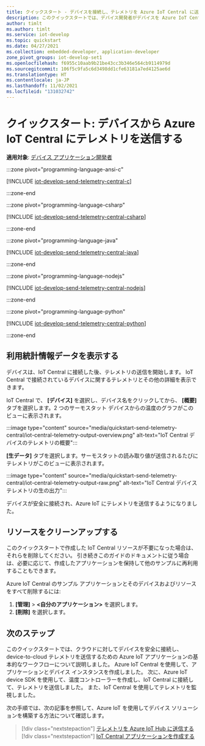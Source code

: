 ```yaml
---
title: クイックスタート - デバイスを接続し、テレメトリを Azure IoT Central に送信する
description: このクイックスタートでは、デバイス開発者がデバイスを Azure IoT Central に安全に接続する方法について説明します。 C、C#、Python、Node.js、または Java 用の Azure IoT device SDK を使用して、デバイスでクライアント アプリを実行し、IoT Central に接続してテレメトリを送信します。
author: timlt
ms.author: timlt
ms.service: iot-develop
ms.topic: quickstart
ms.date: 04/27/2021
ms.collection: embedded-developer, application-developer
zone_pivot_groups: iot-develop-set1
ms.openlocfilehash: f6955c10aab9b21be43cc3b346e564cb9114979d
ms.sourcegitcommit: 106f5c9fa5c6d3498dd1cfe63181a7ed4125ae6d
ms.translationtype: HT
ms.contentlocale: ja-JP
ms.lasthandoff: 11/02/2021
ms.locfileid: "131032742"
---
```

# <a name="quickstart-send-telemetry-from-a-device-to-azure-iot-central"></a>クイックスタート: デバイスから Azure IoT Central にテレメトリを送信する

**適用対象**: [デバイス アプリケーション開発者](about-iot-develop.md#device-application-development)

:::zone pivot="programming-language-ansi-c"

[!INCLUDE [iot-develop-send-telemetry-central-c](../../includes/iot-develop-send-telemetry-central-c.md)]

:::zone-end

:::zone pivot="programming-language-csharp"

[!INCLUDE [iot-develop-send-telemetry-central-csharp](../../includes/iot-develop-send-telemetry-central-csharp.md)]

:::zone-end

:::zone pivot="programming-language-java"

[!INCLUDE [iot-develop-send-telemetry-central-java](../../includes/iot-develop-send-telemetry-central-java.md)]

:::zone-end

:::zone pivot="programming-language-nodejs"

[!INCLUDE [iot-develop-send-telemetry-central-nodejs](../../includes/iot-develop-send-telemetry-central-nodejs.md)]

:::zone-end

:::zone pivot="programming-language-python"

[!INCLUDE [iot-develop-send-telemetry-central-python](../../includes/iot-develop-send-telemetry-central-python.md)]

:::zone-end

## <a name="view-telemetry"></a>利用統計情報データを表示する
デバイスは、IoT Central に接続した後、テレメトリの送信を開始します。 IoT Central で接続されているデバイスに関するテレメトリとその他の詳細を表示できます。 

IoT Central で、 **[デバイス]** を選択し、デバイス名をクリックしてから、 **[概要]** タブを選択します。2 つのサーモスタット デバイスからの温度のグラフがこのビューに表示されます。

:::image type="content" source="media/quickstart-send-telemetry-central/iot-central-telemetry-output-overview.png" alt-text="IoT Central デバイスのテレメトリの概要":::

**[生データ]** タブを選択します。サーモスタットの読み取り値が送信されるたびにテレメトリがこのビューに表示されます。

:::image type="content" source="media/quickstart-send-telemetry-central/iot-central-telemetry-output-raw.png" alt-text="IoT Central デバイス テレメトリの生の出力":::

デバイスが安全に接続され、Azure IoT にテレメトリを送信するようになりました。
    
## <a name="clean-up-resources"></a>リソースをクリーンアップする
このクイックスタートで作成した IoT Central リソースが不要になった場合は、それらを削除してください。 引き続きこのガイドのドキュメントに従う場合は、必要に応じて、作成したアプリケーションを保持して他のサンプルに再利用することもできます。

Azure IoT Central のサンプル アプリケーションとそのデバイスおよびリソースをすべて削除するには:
1. **[管理]**  >  **<自分のアプリケーション>** を選択します。
1. **[削除]** を選択します。

## <a name="next-steps"></a>次のステップ

このクイックスタートでは、クラウドに対してデバイスを安全に接続し、device-to-cloud テレメトリを送信するための Azure IoT アプリケーションの基本的なワークフローについて説明しました。 Azure IoT Central を使用して、アプリケーションとデバイス インスタンスを作成しました。 次に、Azure IoT device SDK を使用して、温度コントローラーを作成し、IoT Central に接続して、テレメトリを送信しました。 また、IoT Central を使用してテレメトリを監視しました。

次の手順では、次の記事を参照して、Azure IoT を使用してデバイス ソリューションを構築する方法について確認します。 

> [!div class="nextstepaction"]
> [テレメトリを Azure IoT Hub に送信する](./quickstart-send-telemetry-iot-hub.md)
> [!div class="nextstepaction"]
> [IoT Central アプリケーションを作成する](../iot-central/core/quick-deploy-iot-central.md)